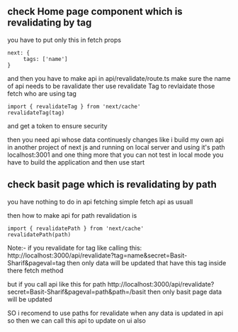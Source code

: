 ## check Home page component which is revalidating by tag

you have to put only this in fetch props 
```
next: {
     tags: ['name']
}
```

and then you have to make api in api/revalidate/route.ts
make sure the name of api needs to be ravalidate
ther use revalidate Tag to revlaidate those fetch who are using tag
```
import { revalidateTag } from 'next/cache'
revalidateTag(tag)
```
  and get a token to ensure security

  then you need api whose data continuesly changes like i build my own api in another project of next js and running on local server and using it's path localhost:3001 and one thing more that you can not test in local mode you have to build the application and then use start

  ## check basit page which is revalidating by path

  you have nothing to do in api fetching simple fetch api as usuall

then how to make api for path revalidation is 
```
import { revalidatePath } from 'next/cache'
revalidatePath(path)
```

Note:- if you revalidate for tag like calling this:
http://localhost:3000/api/revalidate?tag=name&secret=Basit-Sharif&pageval=tag
then only data will be updated that have this tag inside there fetch method

but if you call api like this for path 
http://localhost:3000/api/revalidate?secret=Basit-Sharif&pageval=path&path=/basit
then only basit page data will be updated

SO i recomend to use paths for revalidate
when any data is updated in api so then we can call this api to update on ui also